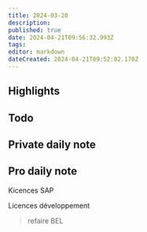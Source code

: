 ```yaml
---
title: 2024-03-20
description: 
published: true
date: 2024-04-21T09:56:32.993Z
tags: 
editor: markdown
dateCreated: 2024-04-21T09:52:02.170Z
---
```


## Highlights

## Todo
## Private daily note

## Pro daily note

Kicences SAP

Licences développement

> refaire BEL

